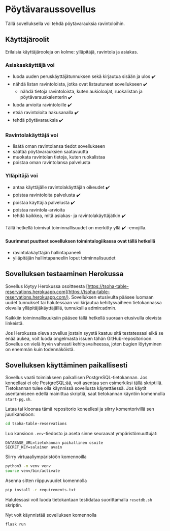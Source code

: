 # Pöytävaraussovellus

Tällä sovelluksella voi tehdä pöytävarauksia ravintoloihin.

## Käyttäjäroolit

Erilaisia käyttäjärooleja on kolme: ylläpitäjä, ravintola ja asiakas.

### Asiakaskäyttäjä voi

- luoda uuden peruskäyttäjätunnuksen sekä kirjautua sisään ja ulos :heavy_check_mark:
- nähdä listan ravintoloista, jotka ovat listautuneet sovellukseen :heavy_check_mark:
  - nähdä tietoja ravintoloista, kuten aukioloajat, ruokalistan ja pöytävarauskalenterin ✔️
- luoda arvioita ravintoloille :heavy_check_mark:
- etsiä ravintoloita hakusanalla :heavy_check_mark:
- tehdä pöytävarauksia ✔️

### Ravintolakäyttäjä voi

- lisätä oman ravintolansa tiedot sovellukseen
- säätää pöytävarauksien saatavuutta
- muokata ravintolan tietoja, kuten ruokalistaa
- poistaa oman ravintolansa palvelusta

### Ylläpitäjä voi

- antaa käyttäjälle ravintolakäyttäjän oikeudet ✔️
- poistaa ravintoloita palvelusta ✔️
- poistaa käyttäjiä palvelusta ✔️
- poistaa ravintola-arvioita
- tehdä kaikkea, mitä asiakas- ja ravintolakäyttäjätkin :heavy_check_mark:

Tällä hetkellä toimivat toiminnallisuudet on merkitty yllä :heavy_check_mark: -emojilla.

#### Suurimmat puutteet sovelluksen toimintalogiikassa ovat tällä hetkellä

- ravintolakäyttäjän hallintapaneeli
- ylläpitäjän hallintapaneelin loput toiminnalisuudet

## Sovelluksen testaaminen Herokussa

Sovellus löytyy Herokussa osoitteesta [https://tsoha-table-reservations.herokuapp.com](https://tsoha-table-reservations.herokuapp.com/). Sovelluksen etusivulta pääsee luomaan uudet tunnukset tai halutessaan voi kirjautua kehitysvaiheen tietokannassa olevalla ylläpitäjäkäyttäjällä, tunnuksilla admin:admin.

Kaikkiin toiminnallisuuksiin pääsee tällä hetkellä suoraan etusivulla olevista linkeistä.

Jos Herokussa oleva sovellus jostain syystä kaatuu sitä testatessasi eikä se enää aukea, voit luoda ongelmasta issuen tähän GitHub-repositorioon. Sovellus on vielä hyvin vahvasti kehitysvaiheessa, joten bugien löytyminen on enemmän kuin todennäköistä.

## Sovelluksen käyttäminen paikallisesti

Sovellus vaatii toimiakseen paikallisen PostgreSQL-tietokannan. Jos koneellasi ei ole PostgreSQL:ää, voit asentaa sen esimerkiksi [tällä](https://github.com/hy-tsoha/local-pg) skriptillä. Tietokannan tulee olla käynnissä sovellusta käytettäessä. Jos käytit asentamiseen edellä mainittua skriptiä, saat tietokannan käyntiin komennolla `start-pg.sh`.

Lataa tai kloonaa tämä repositorio koneellesi ja siirry komentorivillä sen juurikansioon:

```bash
cd tsoha-table-reservations
```

Luo kansioon `.env`-tiedosto ja aseta sinne seuraavat ympäristömuuttujat:

```
DATABASE_URL=tietokannan paikallinen osoite
SECRET_KEY=salainen avain
```

Siirry virtuaaliympäristöön komennoilla

```bash
python3 -m venv venv
source venv/bin/activate
```

Asenna sitten riippuvuudet komennolla

```bash
pip install -r requirements.txt
```

Halutessasi voit luoda tietokantaan testidataa suorittamalla `resetdb.sh` skriptin.

Nyt voit käynnistää sovelluksen komennolla

```bash
flask run
```
